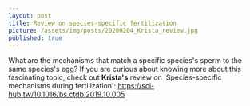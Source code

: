 ```yaml
---
layout: post
title: Review on species-specific fertilization 
picture: /assets/img/posts/20200204_Krista_review.jpg
published: true
---
```

What are the mechanisms that match a specific species's sperm to the same species's egg? If you are curious about knowing more about this fascinating topic, check out **Krista's** review on 'Species-specific mechanisms during fertilization': https://sci-hub.tw/10.1016/bs.ctdb.2019.10.005
